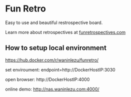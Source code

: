 # Fun Retro
Easy to use and beautiful restrospective board.

Learn more about retrospectives at [funretrospectives.com](http://funretrospectives.com)


## How to setup local environment

https://hub.docker.com/r/waninlezu/funretro/

set enviroument: endpoint=http://DockerHostIP:3030

open browser: http://DockerHostIP:4000

online demo: http://nas.waninlezu.com:4000/